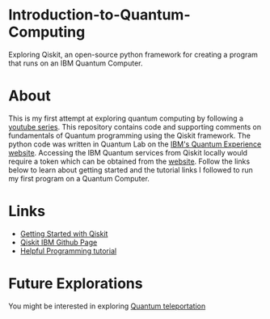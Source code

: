 # Introduction-to-Quantum-Computing
Exploring Qiskit, an open-source python framework for creating a program that runs on an IBM Quantum Computer.

# About
This is my first attempt at exploring quantum computing by following a [youtube series](https://www.youtube.com/watch?v=aPCZcv-5qfA&feature=emb_logo).
This repository contains code and supporting comments on fundamentals of Quantum programming using the Qiskit framework. The python code was written in Quantum Lab on the [IBM's Quantum Experience website](https://quantum-computing.ibm.com/). Accessing the IBM Quantum services from Qiskit locally would require a token which can be obtained from the [website](https://quantum-computing.ibm.com/). Follow the links below to learn about getting started and the tutorial links I followed to run my first program on a Quantum Computer. 

# Links 
* [Getting Started with Qiskit](https://qiskit.org/documentation/getting_started.html)
* [Qiskit IBM Github Page](https://github.com/Qiskit/qiskit-ibmq-provider#updating-to-the-new-IBM-Q-Experience)
* [Helpful Programming tutorial](https://pythonprogramming.net/quantum-computer-programming-tutorial/)

# Future Explorations 
You might be interested in exploring [Quantum teleportation](https://medium.com/faun/quantum-teleportation-ecc1fed04194)

